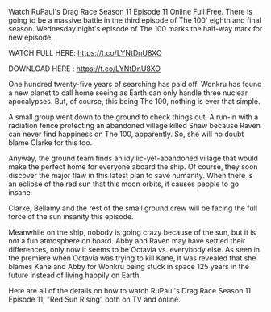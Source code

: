 Watch RuPaul's Drag Race Season 11 Episode 11 Online Full Free. There is going to be a massive battle in the third episode of The 100' eighth and final season. Wednesday night's episode of The 100 marks the half-way mark for new episode.

WATCH FULL HERE: https://t.co/LYNtDnU8XO

DOWNLOAD HERE : https://t.co/LYNtDnU8XO

One hundred twenty-five years of searching has paid off. Wonkru has found a new planet to call home seeing as Earth can only handle three nuclear apocalypses. But, of course, this being The 100, nothing is ever that simple.

A small group went down to the ground to check things out. A run-in with a radiation fence protecting an abandoned village killed Shaw because Raven can never find happiness on The 100, apparently. So, she will no doubt blame Clarke for this too.

Anyway, the ground team finds an idyllic-yet-abandoned village that would make the perfect home for everyone aboard the ship. Of course, they soon discover the major flaw in this latest plan to save humanity. When there is an eclipse of the red sun that this moon orbits, it causes people to go insane.

Clarke, Bellamy and the rest of the small ground crew will be facing the full force of the sun insanity this episode.

Meanwhile on the ship, nobody is going crazy because of the sun, but it is not a fun atmosphere on board. Abby and Raven may have settled their differences, only now it seems to be Octavia vs. everybody else. As seen in the premiere when Octavia was trying to kill Kane, it was revealed that she blames Kane and Abby for Wonkru being stuck in space 125 years in the future instead of living happily on Earth.

Here are all of the details on how to watch RuPaul's Drag Race Season 11 Episode 11, ”Red Sun Rising” both on TV and online.
